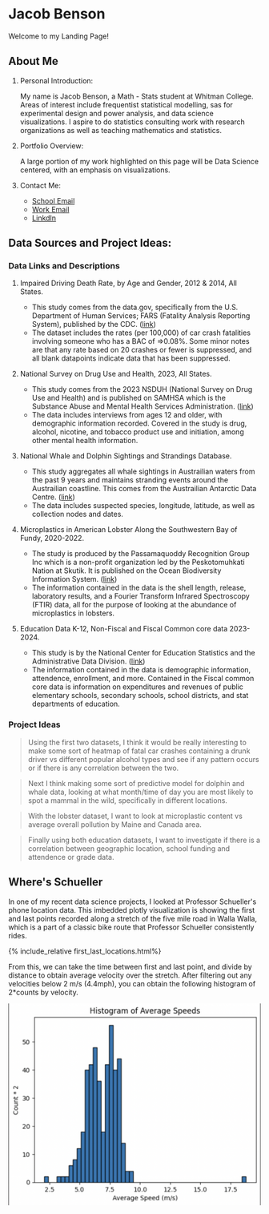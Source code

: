 
Jacob Benson
============

Welcome to my Landing Page!

## About Me 
1. Personal Introduction:

    My name is Jacob Benson, a Math - Stats student at Whitman College. Areas of interest include frequentist statistical modelling, sas for experimental design and power analysis, and data science visualizations. I aspire to do statistics consulting work with research organizations as well as teaching mathematics and statistics. 

2. Portfolio Overview:

    A large portion of my work highlighted on this page will be Data Science centered, with an emphasis on visualizations.

3. Contact Me:

   - [School Email](bensonj@whitman.edu)
   - [Work Email](jbenson2470@gmail.com)
   - [LinkdIn](www.linkedin.com/in/jacob-benson-39b3b3339)

## Data Sources and Project Ideas:

### Data Links and Descriptions

1. Impaired Driving Death Rate, by Age and Gender, 2012 & 2014, All States.
    - This study comes from the data.gov, specifically from the U.S. Department of Human Services; FARS (Fatality Analysis Reporting System), published by the CDC. ([link](https://catalog.data.gov/dataset/impaired-driving-death-rate-by-age-and-gender-2012-2014-all-states))
    - The dataset includes the rates (per 100,000) of car crash fatalities involving someone who has a BAC of =>0.08%. Some minor notes are that any rate based on 20 crashes or fewer is suppressed, and all blank datapoints indicate data that has been suppressed. 

  
2. National Survey on Drug Use and Health, 2023, All States.
    - This study comes from the 2023 NSDUH (National Survey on Drug Use and Health) and is published on SAMHSA which is the Substance Abuse and Mental Health Services Administration. ([link](https://www.samhsa.gov/data/report/2023-nsduh-detailed-tables))
    - The data includes interviews from ages 12 and older, with demographic information recorded. Covered in the study is drug, alcohol, nicotine, and tobacco product use and initiation, among other mental health information.
    
    
3. National Whale and Dolphin Sightings and Strandings Database.
    - This study aggregates all whale sightings in Austrailian waters from the past 9 years and maintains stranding events around the Austrailian coastline. This comes from the Austrailian Antarctic Data Centre. ([link](https://obis.org/dataset/0b91d8f6-a50e-44e4-b313-0df7f91f7483))
    - The data includes suspected species, longitude, latitude, as well as collection nodes and dates. 


4. Microplastics in American Lobster Along the Southwestern Bay of Fundy, 2020-2022.
    - The study is produced by the Passamaquoddy Recognition Group Inc which is a non-profit organization led by the Peskotomuhkati Nation at Skutik. It is published on the Ocean Biodiversity Information System. ([link](https://obis.org/dataset/d13d69ac-1ecf-4df0-ac3d-7c767a47abe2))
    - The information contained in the data is the shell length, release, laboratory results, and a Fourier Transform Infrared Spectroscopy (FTIR) data, all for the purpose of looking at the abundance of microplastics in lobsters. 


5. Education Data K-12, Non-Fiscal and Fiscal Common core data 2023-2024.
    - This study is by the National Center for Education Statistics and the Administrative Data Division. ([link](https://nces.ed.gov/admindata/))
    - The information contained in the data is demographic information, attendence, enrollment, and more. Contained in the Fiscal common core data is information on expenditures and revenues of public elementary schools, secondary schools, school districts, and stat departments of education.


### Project Ideas

> Using the first two datasets, I think it would be really interesting to make some sort of heatmap of fatal car crashes containing a drunk driver vs different popular alcohol types and see if any pattern occurs or if there is any correlation between the two.

> Next I think making some sort of predictive model for dolphin and whale data, looking at what month/time of day you are most likely to spot a mammal in the wild, specifically in different locations.

> With the lobster dataset, I want to look at microplastic content vs  average overall pollution by Maine and Canada area.

> Finally using both education datasets, I want to investigate if there is a correlation between geographic location, school funding and attendence or grade data. 

## Where's Schueller

In one of my recent data science projects, I looked at Professor Schueller's phone location data. This imbedded plotly visualization is showing the first and last points recorded along a stretch of the five mile road in Walla Walla, which is a part of a classic bike route that Professor Schueller consistently rides. 

{% include_relative first_last_locations.html%}

From this, we can take the time between first and last point, and divide by distance to obtain average velocity over the stretch. After filtering out any velocities below 2 m/s (4.4mph), you can obtain the following histogram of 2*counts by velocity. 



![Count Histograms](Histogram.png)

